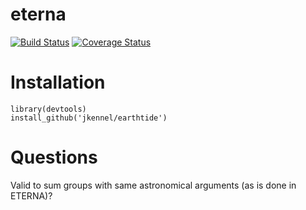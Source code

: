 # eterna #
[![Build Status](https://travis-ci.org/jkennel/earthtide.svg?branch=master)](https://travis-ci.org/jkennel/earthtide)
[![Coverage Status](https://img.shields.io/codecov/c/github/jkennel/earthtide/master.svg)](https://codecov.io/github/jkennel/earthtide?branch=master)

# Installation #

```{r setup, include=FALSE}
library(devtools)
install_github('jkennel/earthtide')
```

# Questions #

Valid to sum groups with same astronomical arguments (as is done in ETERNA)?